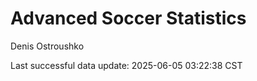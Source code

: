 # Advanced Soccer Statistics
Denis Ostroushko

<!-- gfm -->

Last successful data update: 2025-06-05 03:22:38 CST
